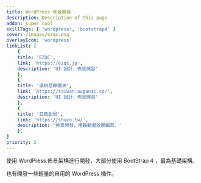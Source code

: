 ```yaml
---
title: WordPress 佈景開發
description: Description of this page
addon: super cool
skillTags: [ 'wordpress', 'bootstrap4' ]
cover: /images/ezqc.png
overlayIcon: 'wordpress'
linkList: [
    { 
    title: 'EZQC',
    link: 'https://ezqc.jp',
    description: 'UI 設計，佈景開發'
    },
    {
    title: '澳根尼橄欖油',
    link: 'https://taiwan.auganic.co/',
    description: 'UI 設計，佈景開發'
    },
    {
    title: '日商創周',
    link: 'https://shuco.tw/',
    description: '佈景開發，捲軸動畫效果編寫。'
    },
]
priority: 2
---
```


使用 WordPress 佈景架構進行開發，大部分使用 BootStrap 4 ，最為基礎架構。

也有開發一些輕量的自用的 WordPress 插件。
